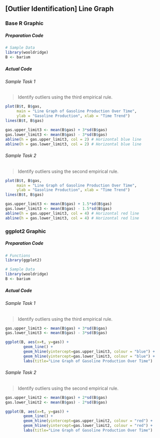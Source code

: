 ## \[Outlier Identification\] Line Graph
### Base R Graphic
##### Preparation Code
```r
# Sample Data
library(wooldridge)
B <- barium
```
##### Actual Code
###### Sample Task 1
>Identify outliers using the third empirical rule.
```r
plot(B$t, B$gas,
     main = "Line Graph of Gasoline Production Over Time",
     ylab = "Gasoline Production", xlab = "Time Trend")
lines(B$t, B$gas)

gas.upper_limit3 <- mean(B$gas) + 3*sd(B$gas)
gas.lower_limit3 <- mean(B$gas) - 3*sd(B$gas)
abline(h = gas.upper_limit3, col = 2) # Horizontal blue line
abline(h = gas.lower_limit3, col = 2) # Horizontal blue line
```
###### Sample Task 2
>Identify outliers using the second empirical rule.
```r
plot(B$t, B$gas,
     main = "Line Graph of Gasoline Production Over Time",
     ylab = "Gasoline Production", xlab = "Time Trend")
lines(B$t, B$gas)

gas.upper_limit3 <- mean(B$gas) + 1.5*sd(B$gas)
gas.lower_limit3 <- mean(B$gas) - 1.5*sd(B$gas)
abline(h = gas.upper_limit3, col = 4) # Horizontal red line
abline(h = gas.lower_limit3, col = 4) # Horizontal red line
```
### ggplot2 Graphic
##### Preparation Code
```r
# Functions
library(ggplot2)

# Sample Data
library(wooldridge)
B <- barium
```
##### Actual Code
###### Sample Task 1
>Identify outliers using the third empirical rule.
```r
gas.upper_limit3 <- mean(B$gas) + 3*sd(B$gas)
gas.lower_limit3 <- mean(B$gas) - 3*sd(B$gas)

ggplot(B, aes(x=t, y=gas)) +
        geom_line() +
        geom_hline(yintercept=gas.upper_limit3, colour = "blue") +
        geom_hline(yintercept=gas.lower_limit3, colour = "blue") +
        labs(title="Line Graph of Gasoline Production Over Time")
```
###### Sample Task 2
>Identify outliers using the second empirical rule.
```r
gas.upper_limit2 <- mean(B$gas) + 2*sd(B$gas)
gas.lower_limit2 <- mean(B$gas) - 2*sd(B$gas)

ggplot(B, aes(x=t, y=gas)) +
        geom_line() +
        geom_hline(yintercept=gas.upper_limit2, colour = "red") +
        geom_hline(yintercept=gas.lower_limit2, colour = "red") +
        labs(title="Line Graph of Gasoline Production Over Time")
```
